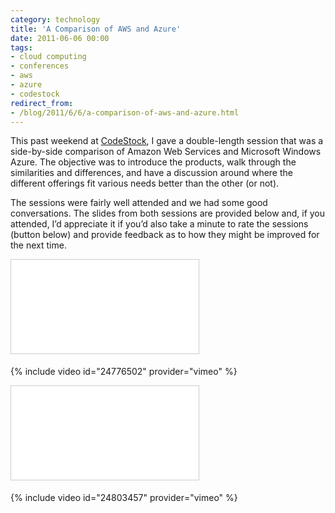 ```yaml
---
category: technology
title: 'A Comparison of AWS and Azure'
date: 2011-06-06 00:00
tags:
- cloud computing
- conferences
- aws
- azure
- codestock
redirect_from:
- /blog/2011/6/6/a-comparison-of-aws-and-azure.html
---
```

This past weekend at [CodeStock](http://codestock.org/), I gave a double-length session that was a side-by-side comparison of Amazon Web Services and Microsoft Windows Azure. The objective was to introduce the products, walk through the similarities and differences, and have a discussion around where the different offerings fit various needs better than the other (or not).

The sessions were fairly well attended and we had some good conversations. The slides from both sessions are provided below and, if you attended, I’d appreciate it if you’d also take a minute to rate the sessions (button below) and provide feedback as to how they might be improved for the next time.

<div class="embed-container">
  <iframe src="//www.slideshare.net/slideshow/embed_code/8216629" frameborder="0" marginwidth="0" marginheight="0"
    scrolling="no" style="border:1px solid #CCC; border-width:1px; margin-bottom:5px; max-width: 100%;" allowfullscreen>
  </iframe>
</div>

{% include video id="24776502" provider="vimeo" %}

<div class="embed-container">
  <iframe src="//www.slideshare.net/slideshow/embed_code/8216697" frameborder="0" marginwidth="0" marginheight="0"
    scrolling="no" style="border:1px solid #CCC; border-width:1px; margin-bottom:5px; max-width: 100%;" allowfullscreen>
  </iframe>
</div>

{% include video id="24803457" provider="vimeo" %}
